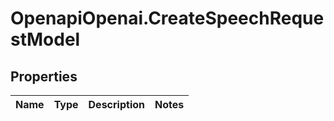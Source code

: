 # OpenapiOpenai.CreateSpeechRequestModel

## Properties

Name | Type | Description | Notes
------------ | ------------- | ------------- | -------------


